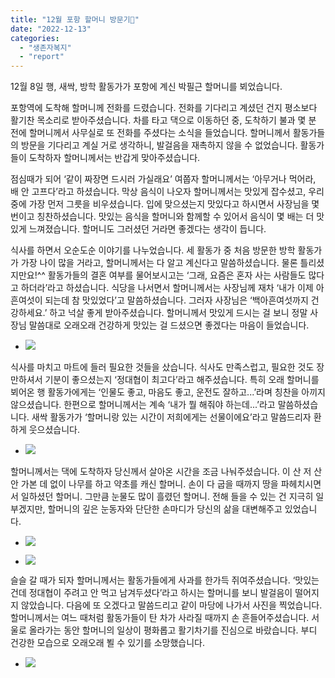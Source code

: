 ```yaml
---
title: "12월 포항 할머니 방문기🌱"
date: "2022-12-13"
categories: 
  - "생존자복지"
  - "report"
---
```


12월 8일 행, 새싹, 방학 활동가가 포항에 계신 박필근 할머니를 뵈었습니다.

포항역에 도착해 할머니께 전화를 드렸습니다. 전화를 기다리고 계셨던 건지 평소보다 활기찬 목소리로 받아주셨습니다. 차를 타고 댁으로 이동하던 중, 도착하기 불과 몇 분 전에 할머니께서 사무실로 또 전화를 주셨다는 소식을 들었습니다. 할머니께서 활동가들의 방문을 기다리고 계실 거로 생각하니, 발걸음을 재촉하지 않을 수 없었습니다. 활동가들이 도착하자 할머니께서는 반갑게 맞아주셨습니다.

점심때가 되어 ‘같이 짜장면 드시러 가실래요’ 여쭙자 할머니께서는 ‘아무거나 먹어라, 배 안 고프다’라고 하셨습니다. 막상 음식이 나오자 할머니께서는 맛있게 잡수셨고, 우리 중에 가장 먼저 그릇을 비우셨습니다. 입에 맞으셨는지 맛있다고 하시면서 사장님을 몇 번이고 칭찬하셨습니다. 맛있는 음식을 할머니와 함께할 수 있어서 음식이 몇 배는 더 맛있게 느껴졌습니다. 할머니도 그러셨던 거라면 좋겠다는 생각이 듭니다.

식사를 하면서 오순도순 이야기를 나누었습니다. 세 활동가 중 처음 방문한 방학 활동가가 가장 나이 많을 거라고, 할머니께서는 다 알고 계신다고 말씀하셨습니다. 물론 틀리셨지만요!^^ 활동가들의 결혼 여부를 물어보시고는 ‘그래, 요즘은 혼자 사는 사람들도 많다고 하더라’라고 하셨습니다. 식당을 나서면서 할머니께서는 사장님께 재차 ‘내가 이제 아흔여섯이 되는데 참 맛있었다’고 말씀하셨습니다. 그러자 사장님은 ‘백아흔여섯까지 건강하세요.’ 하고 넉살 좋게 받아주셨습니다. 할머니께서 맛있게 드시는 걸 보니 정말 사장님 말씀대로 오래오래 건강하게 맛있는 걸 드셨으면 좋겠다는 마음이 들었습니다.

- ![](https://womenandwar.net/kr/wp-content/uploads/2022/12/20221208_125642-577x1024.jpg)
    

식사를 마치고 마트에 들러 필요한 것들을 샀습니다. 식사도 만족스럽고, 필요한 것도 장만하셔서 기분이 좋으셨는지 ‘정대협이 최고다’라고 해주셨습니다. 특히 오래 할머니를 뵈어온 행 활동가에게는 ‘인물도 좋고, 마음도 좋고, 운전도 잘하고...’라며 칭찬을 아끼지 않으셨습니다. 한편으로 할머니께서는 계속 ‘내가 뭘 해줘야 하는데...’라고 말씀하셨습니다. 새싹 활동가가 ‘할머니랑 있는 시간이 저희에게는 선물이에요’라고 말씀드리자 환하게 웃으셨습니다.

- ![](https://womenandwar.net/kr/wp-content/uploads/2022/12/20221208_132319-1024x577.jpg)
    

할머니께서는 댁에 도착하자 당신께서 살아온 시간을 조금 나눠주셨습니다. 이 산 저 산 안 가본 데 없이 나무를 하고 약초를 캐신 할머니. 손이 다 굽을 때까지 땅을 파헤치시면서 일하셨던 할머니. 그만큼 눈물도 많이 흘렸던 할머니. 전해 들을 수 있는 건 지극히 일부겠지만, 할머니의 깊은 눈동자와 단단한 손마디가 당신의 삶을 대변해주고 있었습니다.

- ![](https://womenandwar.net/kr/wp-content/uploads/2022/12/20221208_133504-577x1024.jpg)
    
- ![](https://womenandwar.net/kr/wp-content/uploads/2022/12/20221208_132534-577x1024.jpg)
    

슬슬 갈 때가 되자 할머니께서는 활동가들에게 사과를 한가득 쥐여주셨습니다. ‘맛있는 건데 정대협이 주려고 안 먹고 남겨두셨다’라고 하시는 할머니를 보니 발걸음이 떨어지지 않았습니다. 다음에 또 오겠다고 말씀드리고 같이 마당에 나가서 사진을 찍었습니다. 할머니께서는 여느 때처럼 활동가들이 탄 차가 사라질 때까지 손 흔들어주셨습니다. 서울로 올라가는 동안 할머니의 일상이 평화롭고 활기차기를 진심으로 바랐습니다. 부디 건강한 모습으로 오래오래 뵐 수 있기를 소망했습니다.

- ![](https://womenandwar.net/kr/wp-content/uploads/2022/12/20221208_135922-1024x576.jpg)
